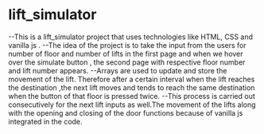 # lift_simulator
--This is a lift_simulator project that uses technologies like HTML, CSS and vanilla js .
--The idea of the project is to take the input from the users for  number of floor and number of lifts in the first page and when we 
  hover over the simulate button , the second page with respective floor number and lift number appears. 
--Arrays are used to update and store the movement of the lift. Therefore after a certain interval when the 
  lift reaches the destination ,the next lift moves and tends to reach the same destination when the button of that floor is 
  pressed twice. 
--This process is carried out consecutively for the next lift inputs as well.The movement of the lifts along 
  with the opening and closing of the door functions because of vanilla js integrated in the code.

